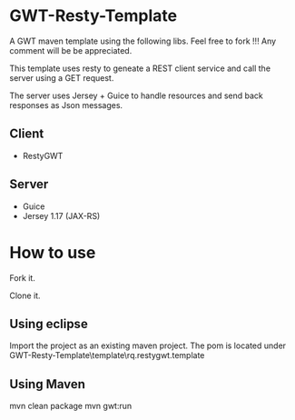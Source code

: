 GWT-Resty-Template
==================

A GWT maven template using the following libs. Feel free to fork !!! Any comment will be be appreciated. 

This template uses resty to geneate a REST client service and call the server using a GET request. 

The server uses Jersey + Guice to handle resources and send back responses as Json messages.


Client
-------
  + RestyGWT 

Server
--------
  + Guice
  + Jersey 1.17 (JAX-RS)
  
How to use
==================
Fork it.

Clone it.

Using eclipse
-------------
Import the project as an existing maven project. The pom is located under GWT-Resty-Template\template\rq.restygwt.template

Using Maven
-----------
mvn clean package
mvn gwt:run
